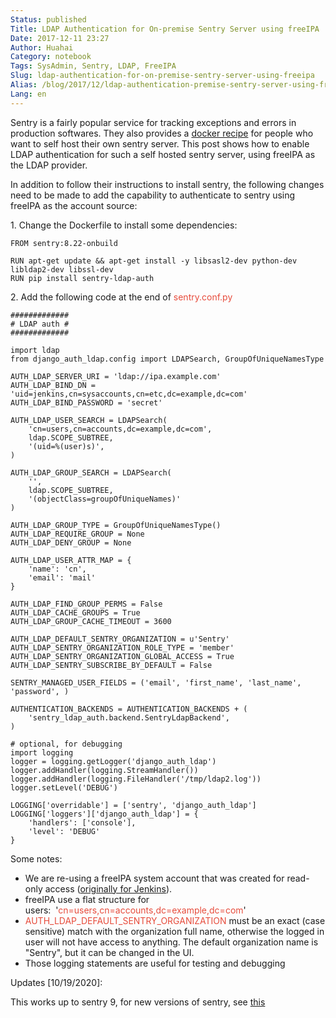 ```yaml
---
Status: published
Title: LDAP Authentication for On-premise Sentry Server using freeIPA
Date: 2017-12-11 23:27
Author: Huahai
Category: notebook
Tags: SysAdmin, Sentry, LDAP, FreeIPA 
Slug: ldap-authentication-for-on-premise-sentry-server-using-freeipa
Alias: /blog/2017/12/ldap-authentication-premise-sentry-server-using-freeipa
Lang: en
---
```


Sentry is a fairly popular service for tracking exceptions and errors in production softwares. They also provides a [docker recipe](https://github.com/getsentry/onpremise) for people who want to self host their own sentry server. This post shows how to enable LDAP authentication for such a self hosted sentry server, using freeIPA as the LDAP provider.

In addition to follow their instructions to install sentry, the following changes need to be made to add the capability to authenticate to sentry using freeIPA as the account source:

1\. Change the Dockerfile to install some dependencies:

    FROM sentry:8.22-onbuild

    RUN apt-get update && apt-get install -y libsasl2-dev python-dev libldap2-dev libssl-dev
    RUN pip install sentry-ldap-auth

2\. Add the following code at the end of <span style="color:#e74c3c;">sentry.conf.py</span>

    #############
    # LDAP auth #
    #############

    import ldap
    from django_auth_ldap.config import LDAPSearch, GroupOfUniqueNamesType

    AUTH_LDAP_SERVER_URI = 'ldap://ipa.example.com'
    AUTH_LDAP_BIND_DN = 'uid=jenkins,cn=sysaccounts,cn=etc,dc=example,dc=com'
    AUTH_LDAP_BIND_PASSWORD = 'secret'

    AUTH_LDAP_USER_SEARCH = LDAPSearch(
        'cn=users,cn=accounts,dc=example,dc=com',
        ldap.SCOPE_SUBTREE,
        '(uid=%(user)s)',
    )

    AUTH_LDAP_GROUP_SEARCH = LDAPSearch(
        '',
        ldap.SCOPE_SUBTREE,
        '(objectClass=groupOfUniqueNames)'
    )

    AUTH_LDAP_GROUP_TYPE = GroupOfUniqueNamesType()
    AUTH_LDAP_REQUIRE_GROUP = None
    AUTH_LDAP_DENY_GROUP = None

    AUTH_LDAP_USER_ATTR_MAP = {
        'name': 'cn',
        'email': 'mail'
    }

    AUTH_LDAP_FIND_GROUP_PERMS = False
    AUTH_LDAP_CACHE_GROUPS = True
    AUTH_LDAP_GROUP_CACHE_TIMEOUT = 3600

    AUTH_LDAP_DEFAULT_SENTRY_ORGANIZATION = u'Sentry'
    AUTH_LDAP_SENTRY_ORGANIZATION_ROLE_TYPE = 'member'
    AUTH_LDAP_SENTRY_ORGANIZATION_GLOBAL_ACCESS = True
    AUTH_LDAP_SENTRY_SUBSCRIBE_BY_DEFAULT = False

    SENTRY_MANAGED_USER_FIELDS = ('email', 'first_name', 'last_name', 'password', )

    AUTHENTICATION_BACKENDS = AUTHENTICATION_BACKENDS + (
        'sentry_ldap_auth.backend.SentryLdapBackend',
    )

    # optional, for debugging
    import logging
    logger = logging.getLogger('django_auth_ldap')
    logger.addHandler(logging.StreamHandler())
    logger.addHandler(logging.FileHandler('/tmp/ldap2.log'))
    logger.setLevel('DEBUG')

    LOGGING['overridable'] = ['sentry', 'django_auth_ldap']
    LOGGING['loggers']['django_auth_ldap'] = {
        'handlers': ['console'],
        'level': 'DEBUG'
    }

                                                                                                                                                      

Some notes:

-   We are re-using a freeIPA system account that was created for read-only access ([originally for Jenkins](https://yyhh.org/blog/2017/12/configure-jenkins-use-freeipa-ldap-security-realm)).
-   freeIPA use a flat structure for users:  '<span style="color:#e74c3c;">cn=users,cn=accounts,dc=example,dc=com</span>'
-   <span style="color:#e74c3c;">AUTH\_LDAP\_DEFAULT\_SENTRY\_ORGANIZATION</span> must be an exact (case sensitive) match with the organization full name, otherwise the logged in user will not have access to anything. The default organization name is "Sentry", but it can be changed in the UI.
-   Those logging statements are useful for testing and debugging 

Updates [10/19/2020]:

This works up to sentry 9, for new versions of sentry, see [this](https://yyhh.org/blog/2020/10/how-to-setup-saml2-authentication-on-sentry-with-keycloak/)

